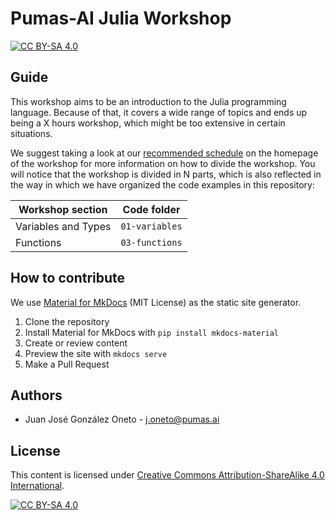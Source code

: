 # Pumas-AI Julia Workshop 

[![CC BY-SA 4.0](https://img.shields.io/badge/License-CC%20BY--SA%204.0-lightgrey.svg)](http://creativecommons.org/licenses/by-sa/4.0/)

## Guide

This workshop aims to be an introduction to the Julia programming language.
Because of that, it covers a wide range of topics and ends up being a X hours
workshop, which might be too extensive in certain situations.

We suggest taking a look at our [recommended schedule](https://pumasai-labs.github.io/Julia-Workshop/#schedule)
on the homepage of the workshop for more information on how to divide the workshop.
You will notice that the workshop is divided in N parts, which is also
reflected in the way in which we have organized the code examples in this repository:

| Workshop section | Code folder |
|------------------|-------------|
| Variables and Types | `01-variables`|
| Functions | `03-functions` |

## How to contribute

We use [Material for MkDocs](https://github.com/squidfunk/mkdocs-material)
(MIT License) as the static site generator.

1. Clone the repository
1. Install Material for MkDocs with `pip install mkdocs-material`
1. Create or review content
1. Preview the site with `mkdocs serve`
1. Make a Pull Request

## Authors

- Juan José González Oneto - <j.oneto@pumas.ai>

## License

This content is licensed under [Creative Commons Attribution-ShareAlike 4.0 International](http://creativecommons.org/licenses/by-sa/4.0/).

[![CC BY-SA 4.0](https://licensebuttons.net/l/by-sa/4.0/88x31.png)](http://creativecommons.org/licenses/by-sa/4.0/)
